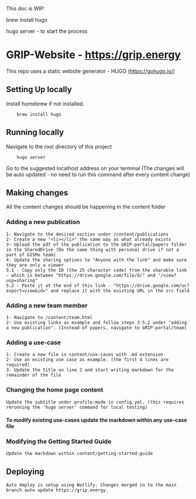 This doc is WIP:

brew install hugo

hugo server - to start the process


# GRIP-Website - https://grip.energy

This repo uses a static website generator - HUGO (https://gohugo.io/)

## Setting Up locally

Install homebrew if not installed.

```
    brew install hugo
```

## Running locally

Navigate to the root directory of this project

```
    hugo server
```

Go to the suggested localhost address on your terminal
(The changes will be auto updated - no need to run this command after every content change)

## Making changes

All the content changes should be happening in the content folder

### Adding a new publication

    1- Navigate to the desired section under /content/publications
    2- Create a new "<li></li>" the same way as what already exists
    3- Upload the pdf of the publication to the GRIP-portal/papers folder in the SharedDrive (Do the same thing with personal drive if not a part of GISMo team)
    4- Update the sharing options to "Anyone with the link" and make sure they are only a viewer
    5.1 - Copy only the ID (the 25 character code) from the sharable link - which is between "https://drive.google.com/file/d/" and "/view?usp=sharing"
    5.2 - Paste it at the end of this link - "https://drive.google.com/uc?export=view&id=" and replace it with the existing URL in the src field

### Adding a new team member

    1- Navigate to /content/team.html
    2- Use existing links as example and follow steps 3-5.2 under "adding a new publication". (Instead of papers, navigate to GRIP-portal/team)

### Adding a use-case

    1- Create a new file in content/use-cases with .md extension
    2- Use an existing use case as example. (the first 4 lines are required)
    3- Update the title on line 2 and start writing markdown for the remainder of the file

### Changing the home page content

    Update the subtitle under profile-mode in config.yml. (this requires rerunning the 'hugo server' command for local testing)

#### To modify existing use-cases update the markdown within any use-case file

### Modifying the Getting Started Guide

    Update the markdown within content/getting-started-guide

## Deploying

    Auto deploy is setup using Netlify. Changes merged in to the main branch auto update https://grip.energy.
